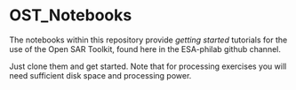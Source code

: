 # OST_Notebooks

The notebooks within this repository provide *getting started* tutorials for the use of the Open SAR Toolkit, found here in the ESA-philab github channel.

Just clone them and get started. Note that for processing exercises you will need sufficient disk space and processing power. 
